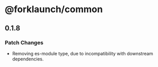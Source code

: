 # @forklaunch/common

## 0.1.8

### Patch Changes

- Removing es-module type, due to incompatibility with downstream dependencies.
